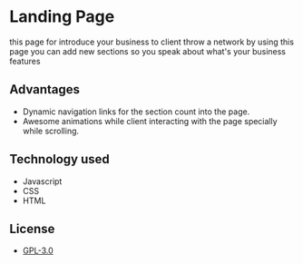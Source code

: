 # Landing Page 

this page for introduce your business to client throw a network by using this page 
you can add new sections so you speak about what's your business features 

## Advantages 

+ Dynamic navigation links for the section count into the page.  
+ Awesome animations while client interacting with the page specially while scrolling.

## Technology used 

+ Javascript 
+ CSS 
+ HTML

## License 

+ [GPL-3.0]("https://opensource.org/licenses/GPL-3.0")